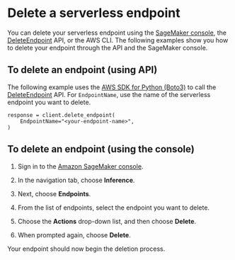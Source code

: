# Delete a serverless endpoint<a name="serverless-endpoints-delete"></a>

You can delete your serverless endpoint using the [SageMaker console](https://console.aws.amazon.com/sagemaker/home), the [DeleteEndpoint](https://docs.aws.amazon.com/sagemaker/latest/APIReference/API_DeleteEndpoint.html) API, or the AWS CLI\. The following examples show you how to delete your endpoint through the API and the SageMaker console\.

## To delete an endpoint \(using API\)<a name="serverless-endpoints-delete-api"></a>

The following example uses the [AWS SDK for Python \(Boto3\)](https://boto3.amazonaws.com/v1/documentation/api/latest/reference/services/sagemaker.html#id309) to call the [DeleteEndpoint](https://docs.aws.amazon.com/sagemaker/latest/APIReference/API_DeleteEndpoint.html) API\. For `EndpointName`, use the name of the serverless endpoint you want to delete\.

```
response = client.delete_endpoint(
    EndpointName="<your-endpoint-name>",
)
```

## To delete an endpoint \(using the console\)<a name="serverless-endpoints-delete-console"></a>

1. Sign in to the [Amazon SageMaker console](https://console.aws.amazon.com/sagemaker/home)\.

1. In the navigation tab, choose **Inference**\.

1. Next, choose **Endpoints**\.

1. From the list of endpoints, select the endpoint you want to delete\.

1. Choose the **Actions** drop\-down list, and then choose **Delete**\.

1. When prompted again, choose **Delete**\.

Your endpoint should now begin the deletion process\.